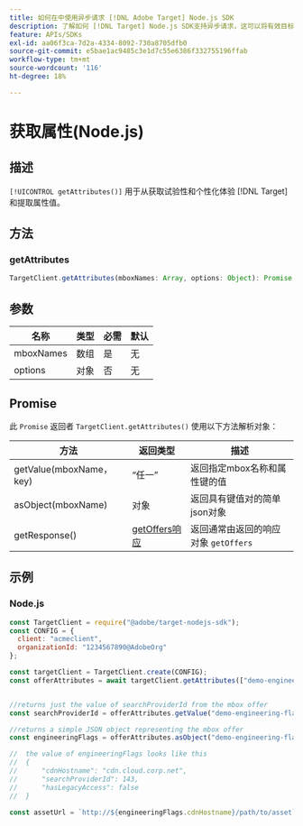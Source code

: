 ```yaml
---
title: 如何在中使用异步请求 [!DNL Adobe Target] Node.js SDK
description: 了解如何 [!DNL Target] Node.js SDK支持异步请求，这可以将有效目标时间减少为零。
feature: APIs/SDKs
exl-id: aa06f3ca-7d2a-4334-8092-730a8705dfb0
source-git-commit: e5bae1ac9485c3e1d7c55e6386f332755196ffab
workflow-type: tm+mt
source-wordcount: '116'
ht-degree: 18%

---
```


# 获取属性(Node.js)

## 描述

`[!UICONTROL getAttributes()]` 用于从获取试验性和个性化体验 [!DNL Target] 和提取属性值。

## 方法

### getAttributes

```js {line-numbers="true"}
TargetClient.getAttributes(mboxNames: Array, options: Object): Promise
```

## 参数

| 名称 | 类型 | 必需 | 默认 |
| --- | --- | --- |--- |
| mboxNames | 数组 | 是 | 无 |
| options | 对象 | 否 | 无 |

## Promise

此 `Promise` 返回者 `TargetClient.getAttributes()` 使用以下方法解析对象：

| 方法 | 返回类型 | 描述 |
| --- | --- | --- |
| getValue(mboxName， key) | “任一” | 返回指定mbox名称和属性键的值 |
| asObject(mboxName) | 对象 | 返回具有键值对的简单json对象 |
| getResponse() | [getOffers响应](https://github.com/jasonwaters/target-nodejs-sdk#targetclientgetoffers) | 返回通常由返回的响应对象 `getOffers` |

## 示例

### Node.js

```js {line-numbers="true"}
const TargetClient = require("@adobe/target-nodejs-sdk");
const CONFIG = {
  client: "acmeclient",
  organizationId: "1234567890@AdobeOrg"
};

const targetClient = TargetClient.create(CONFIG);
const offerAttributes = await targetClient.getAttributes(["demo-engineering-flags"]);


//returns just the value of searchProviderId from the mbox offer
const searchProviderId = offerAttributes.getValue("demo-engineering-flags", "searchProviderId");

//returns a simple JSON object representing the mbox offer
const engineeringFlags = offerAttributes.asObject("demo-engineering-flags");

//  the value of engineeringFlags looks like this
//  {
//      "cdnHostname": "cdn.cloud.corp.net",
//      "searchProviderId": 143,
//      "hasLegacyAccess": false
//  }

const assetUrl = `http://${engineeringFlags.cdnHostname}/path/to/asset`;
```
